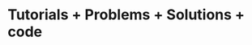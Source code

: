 <html>
  <head></head>
  <body>
    <h1>Tutorials + Problems + Solutions + code</h1>
  </body>
</html>
